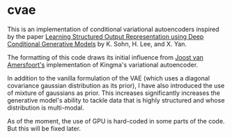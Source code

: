 # cvae
This is an implementation of conditional variational autoencoders inspired by the paper [Learning Structured Output Representation using Deep Conditional Generative Models](http://papers.nips.cc/paper/5775-learning-structured-output-representation-using-deep-conditional-generative-models) by K. Sohn, H. Lee, and X. Yan.

The formatting of this code draws its initial influence from [Joost van Amersfoort's](https://github.com/y0ast/VAE-Torch) implementation of Kingma's variational autoencoder. 

In addition to the vanilla formulation of the VAE (which uses a diagonal covariance gaussian distribution as its prior), I have also introduced the use of mixture of gaussians as prior. This increases significantly increases the generative model's ability to tackle data that is highly structured and whose distribution is multi-modal. 

As of the moment, the use of GPU is hard-coded in some parts of the code. But this will be fixed later.